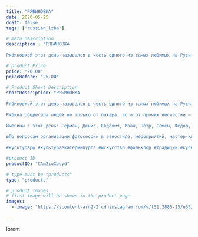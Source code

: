 ```yaml
---
title: "РЯБИНОВКА"
date: 2020-05-25
draft: false
tags: ["russian_izba"]

# meta description
description : "РЯБИНОВКА
⠀
Рябиновкой этот день назывался в честь одного из самых любимых на Руси деревьев. К рябине приходили девушки в красных сарафанах и просили ее уберечь"

# product Price
price: "20.00"
priceBefore: "25.00"

# Product Short Description
shortDescription: "РЯБИНОВКА
⠀
Рябиновкой этот день назывался в честь одного из самых любимых на Руси деревьев. К рябине приходили девушки в красных сарафанах и просили ее уберечь дома от пожаров. О том же молились и святому Епифанию. Кстати, считалось, что если утро этого дня будет «в красном кафтане» (то есть будет яркая заря), то пожаров летом случится много.
⠀
Рябина оберегала людей не только от пожара, но и от прочих несчастий — не зря ее всегда сажали в палисадниках. Защищала она и от сглаза. Ветка рябины, как считали на Руси, помогала заблудившемуся в лесу человеку найти дорогу к дому.
⠀
Именины в этот день: Герман, Денис, Евдокия, Иван, Петр, Семен, Федор, Филипп
⠀
☎По вопросам организации фотосессии в этностиле, мероприятий, мастер-классов, аренды экспонатов и костюмов звоните по номеру: 8 965 535 00 95
⠀
#культурарф #культураекатеринбурга #искусство #фольклор #традиции #культура #этностиль #этнос #традиционнаяодежда #Россия #этнография #хоровод #вечерка #народныезабывы #фольклорныйансамбль #екатеринбург #лучшедома #оставайсядома #дома"

#product ID
productID: "CAm2iuXodyd"

# type must be "products"
type: "products"

# product Images
# first image will be shown in the product page
images:
  - image: "https://scontent-arn2-2.cdninstagram.com/v/t51.2885-15/e35/101102869_106030934380844_3927100286677745535_n.jpg?_nc_ht=scontent-arn2-2.cdninstagram.com&_nc_cat=108&_nc_ohc=rGaVAzXq_M0AX8fBemR&tp=1&oh=6c1dd2a0cc121fb2ebff739dd7f88ecc&oe=6050634F&ig_cache_key=MjMxNjc3ODkzOTA5MTExNTE2NQ%3D%3D.2"

---
```

lorem
